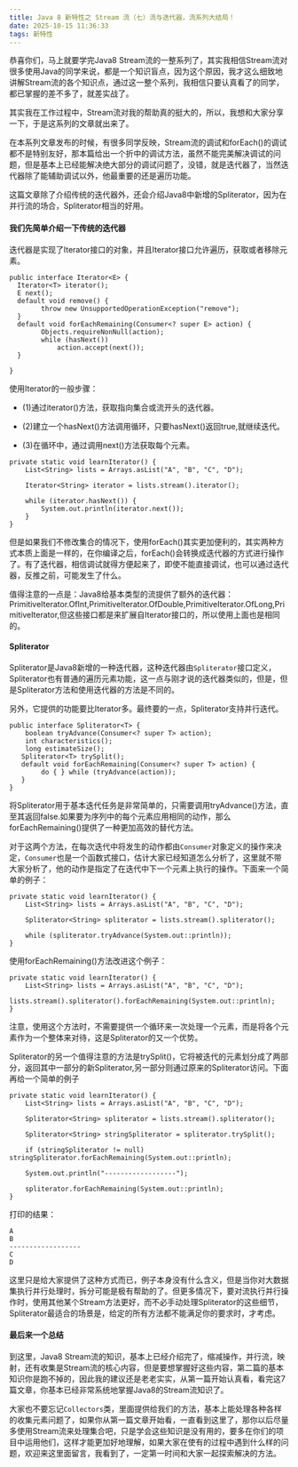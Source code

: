 ```yaml
---
title: Java 8 新特性之 Stream 流（七）流与迭代器，流系列大结局！
date: 2025-10-15 11:36:33
tags: 新特性
---
```


恭喜你们，马上就要学完Java8 Stream流的一整系列了，其实我相信Stream流对很多使用Java的同学来说，都是一个知识盲点，因为这个原因，我才这么细致地讲解Stream流的各个知识点，通过这一整个系列，我相信只要认真看了的同学，都已掌握的差不多了，就差实战了。

其实我在工作过程中，Stream流对我的帮助真的挺大的，所以，我想和大家分享一下，于是这系列的文章就出来了。

在本系列文章发布的时候，有很多同学反映，Stream流的调试和forEach()的调试都不是特别友好，那本篇给出一个折中的调试方法，虽然不能完美解决调试的问题，但是基本上已经能解决绝大部分的调试问题了，没错，就是迭代器了，当然迭代器除了能辅助调试以外，他最重要的还是遍历功能。

这篇文章除了介绍传统的迭代器外，还会介绍Java8中新增的Spliterator，因为在并行流的场合，Spliterator相当的好用。

#### 我们先简单介绍一下传统的迭代器

迭代器是实现了Iterator接口的对象，并且Iterator接口允许遍历，获取或者移除元素。

```
public interface Iterator<E> {
  Iterator<T> iterator();
  E next();
  default void remove() {
        throw new UnsupportedOperationException("remove");
  }
  default void forEachRemaining(Consumer<? super E> action) {
        Objects.requireNonNull(action);
        while (hasNext())
            action.accept(next());
  }

}
```

使用Iterator的一般步骤：

* (1)通过iterator()方法，获取指向集合或流开头的迭代器。

* (2)建立一个hasNext()方法调用循环，只要hasNext()返回true,就继续迭代。

* (3)在循环中，通过调用next()方法获取每个元素。

```
private static void learnIterator() {
    List<String> lists = Arrays.asList("A", "B", "C", "D");

    Iterator<String> iterator = lists.stream().iterator();

    while (iterator.hasNext()) {
        System.out.println(iterator.next());
    }
}
```

但是如果我们不修改集合的情况下，使用forEach()其实更加便利的，其实两种方式本质上面是一样的，在你编译之后，forEach()会转换成迭代器的方式进行操作了。有了迭代器，相信调试就得方便起来了，即使不能直接调试，也可以通过迭代器，反推之前，可能发生了什么。

值得注意的一点是：Java8给基本类型的流提供了额外的迭代器：PrimitiveIterator.OfInt,PrimitiveIterator.OfDouble,PrimitiveIterator.OfLong,PrimitiveIterator,但这些接口都是来扩展自Iterator接口的，所以使用上面也是相同的。

#### Spliterator

Spliterator是Java8新增的一种迭代器，这种迭代器由`Spliterator`接口定义，Spliterator也有普通的遍历元素功能，这一点与刚才说的迭代器类似的，但是，但是Spliterator方法和使用迭代器的方法是不同的。

另外，它提供的功能要比Iterator多。最终要的一点，Spliterator支持并行迭代。

```
public interface Spliterator<T> {
    boolean tryAdvance(Consumer<? super T> action);
    int characteristics();
    long estimateSize();
   Spliterator<T> trySplit();
   default void forEachRemaining(Consumer<? super T> action) {
        do { } while (tryAdvance(action));
   }
}
```

将Spliterator用于基本迭代任务是非常简单的，只需要调用tryAdvance()方法，直至其返回false.如果要为序列中的每个元素应用相同的动作，那么forEachRemaining()提供了一种更加高效的替代方法。

对于这两个方法，在每次迭代中将发生的动作都由`Consumer`对象定义的操作来决定，`Consumer`也是一个函数式接口，估计大家已经知道怎么分析了，这里就不带大家分析了，他的动作是指定了在迭代中下一个元素上执行的操作。下面来一个简单的例子：

```
private static void learnIterator() {
    List<String> lists = Arrays.asList("A", "B", "C", "D");

    Spliterator<String> spliterator = lists.stream().spliterator();

    while (spliterator.tryAdvance(System.out::println));
}
```

使用forEachRemaining()方法改进这个例子：

```
private static void learnIterator() {
    List<String> lists = Arrays.asList("A", "B", "C", "D");
    lists.stream().spliterator().forEachRemaining(System.out::println);
}
```

注意，使用这个方法时，不需要提供一个循环来一次处理一个元素，而是将各个元素作为一个整体来对待，这是Spliterator的又一个优势。

Spliterator的另一个值得注意的方法是trySplit()，它将被迭代的元素划分成了两部分，返回其中一部分的新Spliterator,另一部分则通过原来的Spliterator访问。下面再给一个简单的例子

```
private static void learnIterator() {
    List<String> lists = Arrays.asList("A", "B", "C", "D");

    Spliterator<String> spliterator = lists.stream().spliterator();

    Spliterator<String> stringSpliterator = spliterator.trySplit();

    if (stringSpliterator != null) stringSpliterator.forEachRemaining(System.out::println);

    System.out.println("------------------");

    spliterator.forEachRemaining(System.out::println);
}
```

打印的结果：

```
A
B
------------------
C
D
```

这里只是给大家提供了这种方式而已，例子本身没有什么含义，但是当你对大数据集执行并行处理时，拆分可能是极有帮助的了。但更多情况下，要对流执行并行操作时，使用其他某个Stream方法更好，而不必手动处理Spliterator的这些细节，Spliterator最适合的场景是，给定的所有方法都不能满足你的要求时，才考虑。

#### 最后来一个总结

到这里，Java8 Stream流的知识，基本上已经介绍完了，缩减操作，并行流，映射，还有收集是Stream流的核心内容，但是要想掌握好这些内容，第二篇的基本知识你是跑不掉的，因此我的建议还是老老实实，从第一篇开始认真看，看完这7篇文章，你基本已经非常系统地掌握Java8的Stream流知识了。

大家也不要忘记`Collectors`类，里面提供给我们的方法，基本上能处理各种各样的收集元素问题了，如果你从第一篇文章开始看，一直看到这里了，那你以后尽量多使用Stream流来处理集合吧，只是学会这些知识是没有用的，要多在你们的项目中运用他们，这样才能更加好地理解，如果大家在使有的过程中遇到什么样的问题，欢迎来这里面留言，我看到了，一定第一时间和大家一起探索解决的方法。

